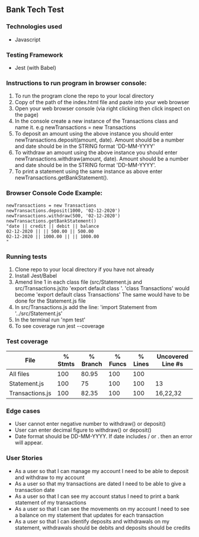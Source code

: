 ## Bank Tech Test

### Technologies used
- Javascript

### Testing Framework
- Jest (with Babel)

### Instructions to run program in browser console:
1. To run the program clone the repo to your local directory
2. Copy of the path of the index.html file and paste into your web browser
3. Open your web browser console (via right clicking then click inspect on the page)
4. In the console create a new instance of the Transactions class and name it.  e.g newTransactions = new Transactions
5. To deposit an amount using the above instance you should enter newTransactions.deposit(amount, date).  Amount should be a number and date should be in the STRING format 'DD-MM-YYYY'
6. To withdraw an amount using the above instance you should enter newTransactions.withdraw(amount, date).  Amount should be a number and date should be in the STRING format 'DD-MM-YYYY'.
7. To print a statement using the same instance as above enter newTransactions.getBankStatement().  

### Browser Console Code Example:
```
newTransactions = new Transactions
newTransactions.deposit(1000, '02-12-2020')
newTransactions.withdraw(500, '02-12-2020')
newTransactions.getBankStatement()
"date || credit || debit || balance
02-12-2020 || || 500.00 || 500.00
02-12-2020 || 1000.00 || || 1000.00
"
```

### Running tests
1. Clone repo to your local directory if you have not already
2. Install Jest/Babel
3. Amend line 1 in each class file (src/Statement.js and src/Transactions.js)to 'export default class <class name>'.  'class Transactions' would become 'export default class Transactions'  The same would have to be done for the Statement.js file
4. In src/Transactions.js add the line: 'import Statement from '../src/Statement.js'
5. In the terminal run 'npm test'
6. To see coverage run jest --coverage

### Test coverage

File             | % Stmts | % Branch | % Funcs | % Lines | Uncovered Line #s
-----------------|---------|----------|---------|---------|-------------------
All files        |     100 |    80.95 |     100 |     100 |                   
 Statement.js    |     100 |       75 |     100 |     100 | 13                
 Transactions.js |     100 |    82.35 |     100 |     100 | 16,22,32          


### Edge cases
- User cannot enter negative number to withdraw() or deposit()
- User can enter decimal figure to withdraw() or deposit()
- Date format should be DD-MM-YYYY.  If date includes / or . then an error will appear.  

### User Stories
- As a user so that I can manage my account I need to be able to deposit and withdraw to my account
- As a user so that my transactions are dated I need to be able to give a transaction date
- As a user so that I can see my account status I need to print a bank statement of my transactions
- As a user so that I can see the movements on my account I need to see a balance on my statement that updates for each transaction
- As a user so that I can identify deposits and withdrawals on my statement, withdrawals should be debits and deposits should be credits
